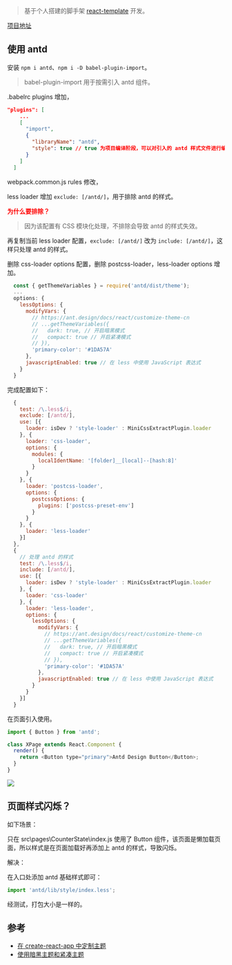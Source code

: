 > 基于个人搭建的脚手架 [react-template](https://github.com/zhuanglong/react-template) 开发。

[项目地址](https://github.com/zhuanglong/react-template/tree/antd)

## 使用 antd

安装 `npm i antd`、`npm i -D babel-plugin-import`。

> babel-plugin-import 用于按需引入 antd 组件。

.babelrc plugins 增加，

```json
"plugins": [
    ...
    [
      "import",
      {
        "libraryName": "antd",
        "style": true // true 为项目编译阶段，可以对引入的 antd 样式文件进行编译
      }
    ]
  ]
```

webpack.common.js rules 修改，

less loader 增加 `exclude: [/antd/]`，用于排除 antd 的样式。

**<font color="red">为什么要排除？</font>**

>因为该配置有 CSS 模块化处理，不排除会导致 antd 的样式失效。

再复制当前 less loader 配置，`exclude: [/antd/]` 改为 `include: [/antd/]`，这样只处理 antd 的样式。

删除 css-loader options 配置，删除 postcss-loader，less-loader options 增加。

```js
  const { getThemeVariables } = require('antd/dist/theme');
  ...
  options: {
    lessOptions: {
      modifyVars: {
        // https://ant.design/docs/react/customize-theme-cn
        // ...getThemeVariables({
        //   dark: true, // 开启暗黑模式
        //   compact: true // 开启紧凑模式
        // }),
        'primary-color': '#1DA57A'
      },
      javascriptEnabled: true // 在 less 中使用 JavaScript 表达式
    }
  }
```

完成配置如下：

```js
  {
    test: /\.less$/i,
    exclude: [/antd/],
    use: [{
      loader: isDev ? 'style-loader' : MiniCssExtractPlugin.loader
    }, {
      loader: 'css-loader',
      options: {
        modules: {
          localIdentName: '[folder]__[local]--[hash:8]'
        }
      }
    }, {
      loader: 'postcss-loader',
      options: {
        postcssOptions: {
          plugins: ['postcss-preset-env']
        }
      }
    }, {
      loader: 'less-loader'
    }]
  },
  {
    // 处理 antd 的样式
    test: /\.less$/i,
    include: [/antd/],
    use: [{
      loader: isDev ? 'style-loader' : MiniCssExtractPlugin.loader
    }, {
      loader: 'css-loader'
    }, {
      loader: 'less-loader',
      options: {
        lessOptions: {
          modifyVars: {
            // https://ant.design/docs/react/customize-theme-cn
            // ...getThemeVariables({
            //   dark: true, // 开启暗黑模式
            //   compact: true // 开启紧凑模式
            // }),
            'primary-color': '#1DA57A'
          },
          javascriptEnabled: true // 在 less 中使用 JavaScript 表达式
        }
      }
    }]
  }
```

在页面引入使用。

```js
import { Button } from 'antd';

class XPage extends React.Component {
  render() {
    return <Button type="primary">Antd Design Button</Button>;
  }
}
```

![](https://gitee.com/zloooong/image_store/raw/master/img/20210519152744.png)

## 页面样式闪烁？

如下场景：

只在 src\pages\CounterState\index.js 使用了 Button 组件，该页面是懒加载页面，所以样式是在页面加载好再添加上 antd 的样式，导致闪烁。

解决：

在入口处添加 antd 基础样式即可：

````js
import 'antd/lib/style/index.less';
````

经测试，打包大小是一样的。

## 参考

- [在 create-react-app 中定制主题](https://ant.design/docs/react/customize-theme-cn#%E5%9C%A8-create-react-app-%E4%B8%AD%E5%AE%9A%E5%88%B6%E4%B8%BB%E9%A2%98)
- [使用暗黑主题和紧凑主题](https://ant.design/docs/react/customize-theme-cn#%E5%9C%A8-create-react-app-%E4%B8%AD%E5%AE%9A%E5%88%B6%E4%B8%BB%E9%A2%98)
